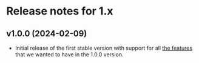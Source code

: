 # Release notes for 1.x

## v1.0.0 (2024-02-09)

- Initial release of the first stable version with support for all [the features](https://textwire.github.io/v1/features) that we wanted to have in the 1.0.0 version.
